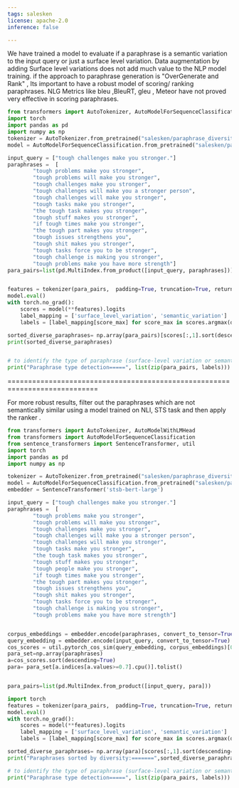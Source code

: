 ```yaml
---
tags: salesken
license: apache-2.0
inference: false

---
```


We have trained a model to evaluate if a paraphrase is a semantic variation to the input query or just a surface level variation. Data augmentation by adding Surface level variations does not add much value to the NLP model training. if the approach to paraphrase generation is "OverGenerate and Rank" , Its important to have a robust model of scoring/ ranking paraphrases. NLG Metrics like bleu ,BleuRT, gleu , Meteor have not proved very effective in scoring paraphrases. 

```python
from transformers import AutoTokenizer, AutoModelForSequenceClassification  
import torch
import pandas as pd
import numpy as np
tokenizer = AutoTokenizer.from_pretrained("salesken/paraphrase_diversity_ranker")
model = AutoModelForSequenceClassification.from_pretrained("salesken/paraphrase_diversity_ranker")

input_query = ["tough challenges make you stronger."]
paraphrases =  [
        "tough problems make you stronger",
        "tough problems will make you stronger",
        "tough challenges make you stronger",
        "tough challenges will make you a stronger person",
        "tough challenges will make you stronger",
        "tough tasks make you stronger",
        "the tough task makes you stronger",
        "tough stuff makes you stronger",
        "if tough times make you stronger",
        "the tough part makes you stronger",
        "tough issues strengthens you",
        "tough shit makes you stronger",
        "tough tasks force you to be stronger",
        "tough challenge is making you stronger",
        "tough problems make you have more strength"]
para_pairs=list(pd.MultiIndex.from_product([input_query, paraphrases]))


features = tokenizer(para_pairs,  padding=True, truncation=True, return_tensors="pt")
model.eval()
with torch.no_grad():
    scores = model(**features).logits
    label_mapping = ['surface_level_variation', 'semantic_variation']
    labels = [label_mapping[score_max] for score_max in scores.argmax(dim=1)]

sorted_diverse_paraphrases= np.array(para_pairs)[scores[:,1].sort(descending=True).indices].tolist()
print(sorted_diverse_paraphrases)


# to identify the type of paraphrase (surface-level variation or semantic variation) 
print("Paraphrase type detection=====", list(zip(para_pairs, labels)))
```

============================================================================

For more robust results, filter out the paraphrases which are not semantically 
similar using a model trained on NLI, STS task and then apply the ranker .

```python
from transformers import AutoTokenizer, AutoModelWithLMHead
from transformers import AutoModelForSequenceClassification
from sentence_transformers import SentenceTransformer, util
import torch
import pandas as pd
import numpy as np

tokenizer = AutoTokenizer.from_pretrained("salesken/paraphrase_diversity_ranker")
model = AutoModelForSequenceClassification.from_pretrained("salesken/paraphrase_diversity_ranker")
embedder = SentenceTransformer('stsb-bert-large')

input_query = ["tough challenges make you stronger."]
paraphrases =  [
        "tough problems make you stronger",
        "tough problems will make you stronger",
        "tough challenges make you stronger",
        "tough challenges will make you a stronger person",
        "tough challenges will make you stronger",
        "tough tasks make you stronger",
        "the tough task makes you stronger",
        "tough stuff makes you stronger",
        "tough people make you stronger",
        "if tough times make you stronger",
        "the tough part makes you stronger",
        "tough issues strengthens you",
        "tough shit makes you stronger",
        "tough tasks force you to be stronger",
        "tough challenge is making you stronger",
        "tough problems make you have more strength"]


corpus_embeddings = embedder.encode(paraphrases, convert_to_tensor=True)
query_embedding = embedder.encode(input_query, convert_to_tensor=True)
cos_scores = util.pytorch_cos_sim(query_embedding, corpus_embeddings)[0]
para_set=np.array(paraphrases)
a=cos_scores.sort(descending=True)
para= para_set[a.indices[a.values>=0.7].cpu()].tolist()


para_pairs=list(pd.MultiIndex.from_product([input_query, para]))

import torch
features = tokenizer(para_pairs,  padding=True, truncation=True, return_tensors="pt")
model.eval()
with torch.no_grad():
    scores = model(**features).logits
    label_mapping = ['surface_level_variation', 'semantic_variation']
    labels = [label_mapping[score_max] for score_max in scores.argmax(dim=1)]

sorted_diverse_paraphrases= np.array(para)[scores[:,1].sort(descending=True).indices].tolist()
print("Paraphrases sorted by diversity:=======",sorted_diverse_paraphrases)

# to identify the type of paraphrase (surface-level variation or semantic variation) 
print("Paraphrase type detection=====", list(zip(para_pairs, labels)))

```